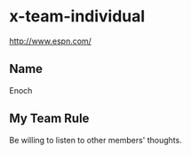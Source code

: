 # x-team-individual
http://www.espn.com/
## Name
Enoch
## My Team Rule
Be willing to listen to other members' thoughts.
